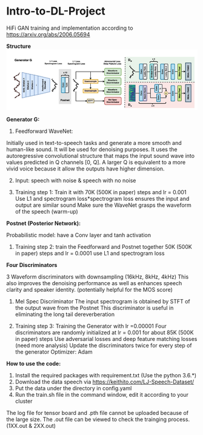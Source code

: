 # Intro-to-DL-Project
HiFi GAN training and implementation according to
https://arxiv.org/abs/2006.05694

**Structure**
![alt text](https://github.com/yuhanglicmu/Intro-to-DL-Project/blob/main/HiFi-GAN.png)

**Generator G:**

1. Feedforward WaveNet:

Initially used in text-to-speech tasks and generate a more smooth and human-like sound. It will be used for denoising purposes.
It uses the autoregressive convolutional structure that maps the input sound wave into values predicted in Q channels [0, Q]. A larger Q is equivalent to a more vivid voice because it allow the outputs have higher dimension.

2. Input: speech with noise & speech with no noise

3. Training step 1: 
Train it with 70K (500K in paper) steps and lr = 0.001
Use L1 and spectrogram loss*spectrogram loss ensures the input and output are similar sound
Make sure the WaveNet grasps the waveform of the speech (warm-up)

**Postnet (Posterior Network):**

Probabilistic model: have a Conv layer and tanh activation

1. Training step 2: 
train the Feedforward and Postnet together
50K (500K in paper) steps and lr = 0.0001
use L1 and spectrogram loss 

**Four Discriminators**

3 Waveform discriminators with downsampling (16kHz, 8kHz, 4kHz)
This also improves the denoising performance as well as enhances speech clarity and speaker identity. (potentially helpful for the MOS score)

1. Mel Spec Discriminator
The input spectrogram is obtained by STFT of the output wave from the Postnet
This discriminator is useful in eliminating the long tail dereverberation

2. Training step 3: 
Training the Generator with lr =0.00001
Four discriminators are randomly initialized at lr = 0.001 for about 85K (500K in paper) steps
Use adversarial losses and deep feature matching losses (need more analysis)
Update the discriminators twice for every step of the generator
Optimizer: Adam

**How to use the code:**
1. Install the required packages with requirement.txt (Use the python 3.6.*)
2. Download the data speech via https://keithito.com/LJ-Speech-Dataset/
3. Put the data under the directory in config.yaml
4. Run the train.sh file in the command window, edit it according to your cluster

The log file for tensor board and .pth file cannot be uploaded because of the large size.
The .out file can be viewed to check the trainging process. (1XX.out & 2XX.out)

